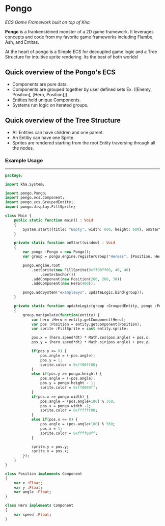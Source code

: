 # Pongo  
_ECS Game Framework built on top of Kha_

**Pongo** is a frankensteined monster of a 2D game framework. It leverages concepts and code from my favorite game frameworks including Flambe, Ash, and Entitas. 

At the heart of pongo is a Simple ECS for decoupled game logic and a Tree Structure for intuitive sprite rendering. Its the best of both worlds!

## Quick overview of the Pongo's ECS
- Components are pure data.
- Components are grouped together by user defined sets Ex. ([Enemy, Position], [Hero, Position]]).
- Entities hold unique Components.
- Systems run logic on iterated groups.

## Quick overview of the Tree Structure
- All Entities can have children and one parent.
- An Entitiy can have one Sprite.
- Sprites are rendered starting from the root Entity traversing through all the nodes.


### Example Usage
---
```haxe
package;

import kha.System;

import pongo.Pongo;
import pongo.ecs.Component;
import pongo.ecs.GroupedEntity;
import pongo.display.FillSprite;

class Main {
    public static function main() : Void
    {
        System.start({title: "Empty", width: 800, height: 600}, onStart);
    }

    private static function onStart(window) : Void
    {
        var pongo :Pongo = new Pongo();
        var group = pongo.engine.registerGroup("Heroes", [Position, Hero]);

        pongo.engine.root
            .setSprite(new FillSprite(0xff00ff00, 40, 40)
                .centerAnchor())
            .addComponent(new Position(200, 200, 30))
            .addComponent(new Hero(400));

        pongo.addSystem("exampleSys", updateLogic.bind(group));
    }

    private static function updateLogic(group :GroupedEntity, pongo :Pongo, dt :Float) : Void
    {
        group.manipulate(function(entity) {
            var hero :Hero = entity.getComponent(Hero);
            var pos :Position = entity.getComponent(Position);
            var sprite :FillSprite = cast entity.sprite;

            pos.x = (hero.speed*dt) * Math.cos(pos.angle) + pos.x;
            pos.y = (hero.speed*dt) * Math.sin(pos.angle) + pos.y;

            if(pos.y <= 0) {
                pos.angle = (-pos.angle);
                pos.y = 1;
                sprite.color = 0xff00ff00;
            }
            else if(pos.y >= pongo.height) {
                pos.angle = (-pos.angle);
                pos.y = pongo.height - 1;
                sprite.color = 0xff0000ff;
            }
            if(pos.x >= pongo.width) {
                pos.angle = (pos.angle+180) % 360;
                pos.x = pongo.width -1;
                sprite.color = 0xffffff00;
            }
            else if(pos.x <= 0) {
                pos.angle = (pos.angle+180) % 360;
                pos.x = 1;
                sprite.color = 0xffff00ff;
            }

            sprite.y = pos.y;
            sprite.x = pos.x;
        });
    }
}

class Position implements Component
{
    var x :Float;
    var y :Float;
    var angle :Float;
}

class Hero implements Component
{
    var speed :Float;
}
```